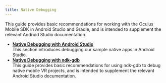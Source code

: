 ```yaml
---
title: Native Debugging
---
```


This guide provides basic recommendations for working with the Oculus Mobile SDK in Android Studio and Gradle, and is intended to supplement the relevant Android Studio documentation. 



* **[Native Debugging with Android Studio](/documentation/mobilesdk/latest/concepts/mobile-studio-debug/)**  
This section introduces debugging our sample native apps in Android Studio.
* **[Native Debugging with ndk-gdb](/documentation/mobilesdk/latest/concepts/mobile-studio-ndk-gdb/)**  
This guide provides basic recommendations for using ndk-gdb to debug native mobile VR projects, and is intended to supplement the relevant Android Studio documentation.

